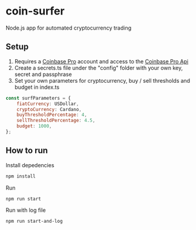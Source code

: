 # coin-surfer
Node.js app for automated cryptocurrency trading

## Setup
1. Requires a [Coinbase Pro](https://pro.coinbase.com) account and access to the [Coinbase Pro Api](https://docs.pro.coinbase.com/)
2. Create a secrets.ts file under the "config" folder with your own key, secret and passphrase
3. Set your own parameters for cryptocurrency, buy / sell thresholds and budget in index.ts
```JavaScript
const surfParameters = {
    fiatCurrency: USDollar,
    cryptoCurrency: Cardano,
    buyThresholdPercentage: 4,
    sellThresholdPercentage: 4.5,
    budget: 1000,
};
```
## How to run
Install depedencies
```bash
npm install
```
Run 
```bash
npm run start
```
Run with log file
```bash
npm run start-and-log
```
